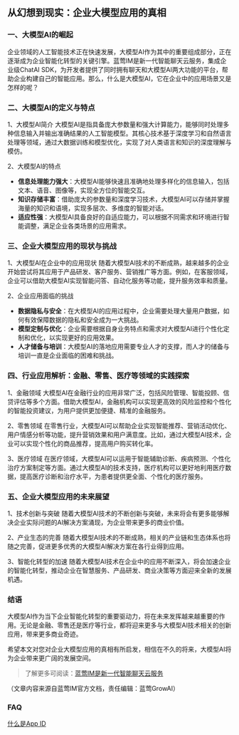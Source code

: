 ## 从幻想到现实：企业大模型应用的真相

### 一、大模型AI的崛起

企业领域的人工智能技术正在快速发展，大模型AI作为其中的重要组成部分，正在逐渐成为企业智能化转型的关键引擎。蓝莺IM是新一代智能聊天云服务，集成企业级ChatAI SDK，为开发者提供了同时拥有聊天和大模型AI两大功能的平台，帮助企业构建自己的智能应用。那么，什么是大模型AI，它在企业中的应用场景又是怎样的呢？

### 二、大模型AI的定义与特点
1、大模型AI简介
大模型AI是指具备庞大参数量和强大计算能力，能够同时处理多种信息输入并输出准确结果的人工智能模型。其核心技术基于深度学习和自然语言处理等领域，通过大数据训练和模型优化，实现了对人类语言和知识的深度理解与模仿。

2、大模型AI的特点
- **信息处理能力强大**：大模型AI能够快速且准确地处理多样化的信息输入，包括文本、语音、图像等，实现全方位的智能交互。
- **知识存储丰富**：借助庞大的参数量和深度学习技术，大模型AI可以存储并掌握海量的知识和语境，实现多层次、多维度的智能对话。
- **适应性强**：大模型AI具备良好的自适应能力，可以根据不同需求和环境进行智能调整，满足企业各类场景的应用需求。

### 三、企业大模型应用的现状与挑战
1、大模型AI在企业中的应用现状
随着大模型AI技术的不断成熟，越来越多的企业开始尝试将其应用于产品研发、客户服务、营销推广等方面。例如，在客服领域，企业可以借助大模型AI实现智能问答、自动化服务等功能，提升服务效率和质量。

2、企业应用面临的挑战
- **数据隐私与安全**：在大模型AI的应用过程中，企业需要处理大量用户数据，如何有效保障数据的隐私和安全成为一大挑战。
- **模型定制与优化**：企业需要根据自身业务特点和需求对大模型AI进行个性化定制和优化，以实现更好的应用效果。
- **人才储备与培训**：大模型AI的落地应用需要专业人才的支撑，而人才的储备与培训一直是企业面临的困难和挑战。

### 四、行业应用解析：金融、零售、医疗等领域的实践探索
1、金融领域
大模型AI在金融行业的应用非常广泛，包括风险管理、智能投顾、信贷评估等多个方面。借助大模型AI，金融机构可以实现更高效的风险监控和个性化的智能投资建议，为用户提供更加便捷、精准的金融服务。

2、零售领域
在零售行业，大模型AI可以帮助企业实现智能推荐、营销活动优化、用户情感分析等功能，提升营销效果和用户满意度。比如，通过大模型AI技术，企业可以实现个性化的商品推荐，提高用户购买转化率。

3、医疗领域
在医疗领域，大模型AI可以运用于智能辅助诊断、疾病预测、个性化治疗方案制定等方面。通过大模型AI的技术支持，医疗机构可以更好地利用医疗数据，提高医疗诊断和治疗水平，为患者提供更全面、个性化的医疗服务。

### 五、企业大模型应用的未来展望
1、技术创新与突破
随着大模型AI技术的不断创新与突破，未来将会有更多能够解决企业实际问题的AI解决方案涌现，为企业带来更多的商业价值。

2、产业生态的完善
随着大模型AI技术的不断成熟，相关的产业链和生态体系也将随之完善，促进更多优秀的大模型AI解决方案在各行业得到应用。

3、智能化转型的加速
随着大模型AI技术在企业中的应用不断深入，将会加速企业的智能化转型，推动企业在智慧服务、产品研发、商业决策等方面迎来全新的发展机遇。

### 结语
大模型AI作为当下企业智能化转型的重要驱动力，将在未来发挥越来越重要的作用。无论是金融、零售还是医疗等行业，都将迎来更多与大模型AI技术相关的创新应用，带来更多商业奇迹。

希望本文对您对企业大模型应用的真相有所启发，相信在不久的将来，大模型AI将为企业带来更广阔的发展空间。

>了解更多可阅读：[蓝莺IM是新一代智能聊天云服务](https://www.lanyingim.com)

（文章内容来源自蓝莺IM官方文档，责任编辑：蓝莺GrowAI）

### FAQ
[什么是App ID](../faq/what-is-app-id.html)